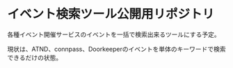 イベント検索ツール公開用リポジトリ
==================

各種イベント開催サービスのイベントを一括で検索出来るツールにする予定。

現状は、ATND、connpass、Doorkeeperのイベントを単体のキーワードで検索できるだけの状態。